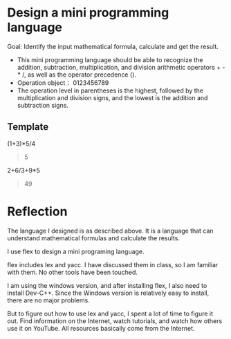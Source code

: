 # Design a mini programming language


Goal: Identify the input mathematical formula, calculate and get the result.

- This mini programming language should be able to recognize the addition, subtraction, multiplication, and division arithmetic operators + - * /, as well as the operator precedence ().
- Operation object： 0123456789
- The operation level in parentheses is the highest, followed by the multiplication and division signs, and the lowest is the addition and subtraction signs.

## Template

(1+3)*5/4 

>5

2+6/3+9*5 

>49




# Reflection

The language I designed is as described above. It is a language that can understand mathematical formulas and calculate the results.

I use flex to design a mini programing language.

flex includes lex and yacc. I have discussed them in class, so I am familiar with them. No other tools have been touched. 

I am using the windows version, and after installing flex, I also need to install Dev-C++. Since the Windows version is relatively easy to install, there are no major problems.

But to figure out how to use lex and yacc, I spent a lot of time to figure it out. Find information on the Internet, watch tutorials, and watch how others use it on YouTube. All resources basically come from the Internet.
